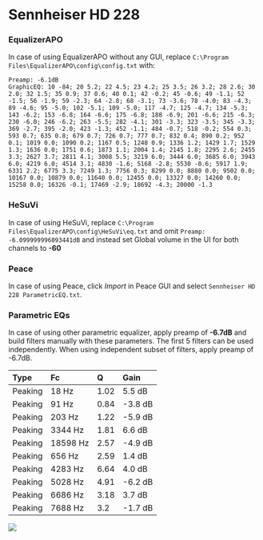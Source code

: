 # Sennheiser HD 228

### EqualizerAPO
In case of using EqualizerAPO without any GUI, replace `C:\Program Files\EqualizerAPO\config\config.txt`
with:
```
Preamp: -6.1dB
GraphicEQ: 10 -84; 20 5.2; 22 4.5; 23 4.2; 25 3.5; 26 3.2; 28 2.6; 30 2.0; 32 1.5; 35 0.9; 37 0.6; 40 0.1; 42 -0.2; 45 -0.6; 49 -1.1; 52 -1.5; 56 -1.9; 59 -2.3; 64 -2.8; 68 -3.1; 73 -3.6; 78 -4.0; 83 -4.3; 89 -4.6; 95 -5.0; 102 -5.1; 109 -5.0; 117 -4.7; 125 -4.7; 134 -5.3; 143 -6.2; 153 -6.8; 164 -6.6; 175 -6.8; 188 -6.9; 201 -6.6; 215 -6.3; 230 -6.0; 246 -6.2; 263 -5.5; 282 -4.1; 301 -3.3; 323 -3.5; 345 -3.3; 369 -2.7; 395 -2.0; 423 -1.3; 452 -1.1; 484 -0.7; 518 -0.2; 554 0.3; 593 0.7; 635 0.8; 679 0.7; 726 0.7; 777 0.7; 832 0.4; 890 0.2; 952 0.1; 1019 0.0; 1090 0.2; 1167 0.5; 1248 0.9; 1336 1.2; 1429 1.7; 1529 1.3; 1636 0.0; 1751 0.6; 1873 1.1; 2004 1.4; 2145 1.8; 2295 2.6; 2455 3.3; 2627 3.7; 2811 4.1; 3008 5.5; 3219 6.0; 3444 6.0; 3685 6.0; 3943 6.0; 4219 6.0; 4514 3.1; 4830 -1.6; 5168 -2.8; 5530 -0.6; 5917 1.9; 6331 2.2; 6775 3.3; 7249 1.3; 7756 0.3; 8299 0.0; 8880 0.0; 9502 0.0; 10167 0.0; 10879 0.0; 11640 0.0; 12455 0.0; 13327 0.0; 14260 0.0; 15258 0.0; 16326 -0.1; 17469 -2.9; 18692 -4.3; 20000 -1.3
```

### HeSuVi
In case of using HeSuVi, replace `C:\Program Files\EqualizerAPO\config\HeSuVi\eq.txt` and omit `Preamp:
-6.099999996093441dB` and instead set Global volume in the UI for both channels to **-60**

### Peace
In case of using Peace, click *Import* in Peace GUI and select `Sennheiser HD 228 ParametricEQ.txt`.

### Parametric EQs
In case of using other parametric equalizer, apply preamp of **-6.7dB** and build filters manually
with these parameters. The first 5 filters can be used independently.
When using independent subset of filters, apply preamp of -6.7dB.

| Type    | Fc       |    Q | Gain    |
|:--------|:---------|:-----|:--------|
| Peaking | 18 Hz    | 1.02 | 5.5 dB  |
| Peaking | 91 Hz    | 0.84 | -3.8 dB |
| Peaking | 203 Hz   | 1.22 | -5.9 dB |
| Peaking | 3344 Hz  | 1.81 | 6.6 dB  |
| Peaking | 18598 Hz | 2.57 | -4.9 dB |
| Peaking | 656 Hz   | 2.59 | 1.4 dB  |
| Peaking | 4283 Hz  | 6.64 | 4.0 dB  |
| Peaking | 5028 Hz  | 4.91 | -6.2 dB |
| Peaking | 6686 Hz  | 3.18 | 3.7 dB  |
| Peaking | 7688 Hz  | 3.2  | -1.7 dB |

![](https://raw.githubusercontent.com/jaakkopasanen/AutoEq/master/results/innerfidelity/sbaf-serious/Sennheiser%20HD%20228/Sennheiser%20HD%20228.png)